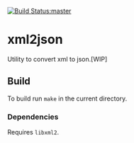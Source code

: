 [![Build Status:master](https://api.travis-ci.org/ajaysusarla/xml2json.svg?branch=master)](https://travis-ci.org/ajaysusarla/xml2json)

# xml2json

Utility to convert xml to json.[WIP]

## Build

To build run `make` in the current directory.

### Dependencies

Requires `libxml2`.

